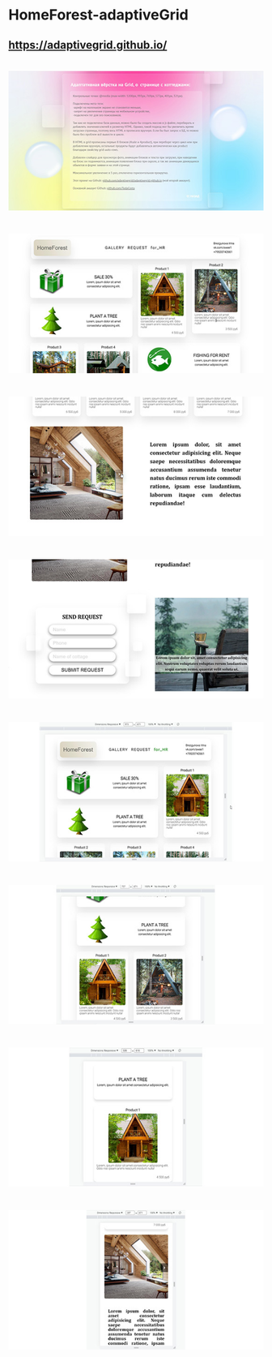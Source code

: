 # HomeForest-adaptiveGrid
## https://adaptivegrid.github.io/ ##
#
# ![скрин](https://github.com/TodaCosta/HomeForest-adaptiveGrid/blob/main/screen/9.jpg)
# ![скрин](https://github.com/TodaCosta/HomeForest-adaptiveGrid/blob/main/screen/1.jpg)

# ![скрин](https://github.com/TodaCosta/HomeForest-adaptiveGrid/blob/main/screen/3.jpg)

# ![скрин](https://github.com/TodaCosta/HomeForest-adaptiveGrid/blob/main/screen/4.jpg)

# ![скрин](https://github.com/TodaCosta/HomeForest-adaptiveGrid/blob/main/screen/5.jpg)

# ![скрин](https://github.com/TodaCosta/HomeForest-adaptiveGrid/blob/main/screen/6.jpg)

# ![скрин](https://github.com/TodaCosta/HomeForest-adaptiveGrid/blob/main/screen/7.jpg)

# ![скрин](https://github.com/TodaCosta/HomeForest-adaptiveGrid/blob/main/screen/8.jpg)

